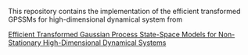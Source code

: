 This repository contains the implementation of the efficient transformed GPSSMs for high-dimensional dynamical system from

[Efficient Transformed Gaussian Process State-Space Models for Non-Stationary High-Dimensional Dynamical Systems]()

[//]: # (## Citation)

[//]: # (```)

[//]: # (@article{lin2024EnVI,)

[//]: # (  title={Ensemble Kalman Filtering Meets Gaussian Process SSM for Non-Mean-Field and Online Inference},)

[//]: # (  author={Lin, Zhidi and Sun, Yiyong and Yin, Feng and Thiery, Alexandre},)

[//]: # (  journal={IEEE Transactions on Signal Processing},)

[//]: # (  volume={72},)

[//]: # (  pages={4286--4301},)

[//]: # (  year={2024})

[//]: # (})

[//]: # (```)
